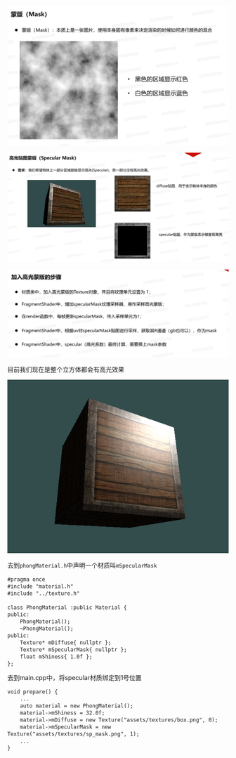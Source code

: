 ![输入图片说明](/imgs/2024-11-26/kl0wt4TFRBWJsTw5.png)

![输入图片说明](/imgs/2024-11-26/HeAsl3W4EFrCRwzu.png)

![输入图片说明](/imgs/2024-11-26/WO9r54lQSLMmLZO9.png)

目前我们现在是整个立方体都会有高光效果

![输入图片说明](/imgs/2024-11-26/DSH1Glsglr1bKePa.png)

去到`phongMaterial.h`中声明一个材质叫`mSpecularMask`
```
#pragma once
#include "material.h"
#include "../texture.h"

class PhongMaterial :public Material {
public:
	PhongMaterial();
	~PhongMaterial();
public:
	Texture* mDiffuse{ nullptr };
	Texture* mSpecularMask{ nullptr };
	float mShiness{ 1.0f };
};
```
去到main.cpp中，将specular材质绑定到1号位置
```
void prepare() {
	...
    auto material = new PhongMaterial();
    material->mShiness = 32.0f;
    material->mDiffuse = new Texture("assets/textures/box.png", 0);
    material->mSpecularMask = new Texture("assets/textures/sp_mask.png", 1);
	...
}
```

<!--stackedit_data:
eyJoaXN0b3J5IjpbMTM2ODY4NTQyNiw1MDM5OTk4MzYsMTM2ND
A4OTAyOCwtMTM5MzUxNzkzLC03MDMwMjI5ODFdfQ==
-->